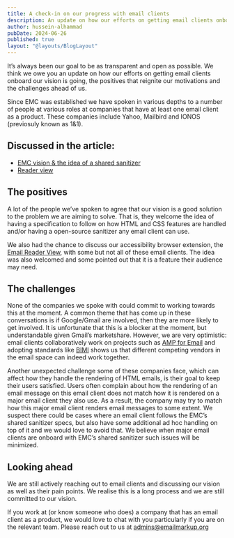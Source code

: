 ```yaml
---
title: A check-in on our progress with email clients
description: An update on how our efforts on getting email clients onboard our vision is going, the positives that reignite our motivations and the challenges ahead of us.
author: hussein-alhammad
pubDate: 2024-06-26
published: true
layout: "@layouts/BlogLayout"
---
```


It’s always been our goal to be as transparent and open as possible. We think we owe you an update on how our efforts on getting email clients onboard our vision is going, the positives that reignite our motivations and the challenges ahead of us.

Since EMC was established we have spoken in various depths to a number of people at various roles at companies that have at least one email client as a product. These companies include Yahoo, Mailbird and IONOS (previosuly known as 1&1).

## Discussed in the article:

* [EMC vision & the idea of a shared sanitizer](https://emailmarkup.org/en/docs/vision/)
* [Reader view](https://emailmarkup.org/en/blog/2023/email-reader-view/)

## The positives

A lot of the people we’ve spoken to agree that our vision is a good solution to the problem we are aiming to solve. That is, they welcome the idea of having a specification to follow on how HTML and CSS features are handled and/or having a open-source sanitizer any email client can use.

We also had the chance to discuss our accessibility browser extension, the [Email Reader View](https://chrome.google.com/webstore/detail/email-reader-view/eekkbigfifdabokecancejangeoallck), with some but not all of these email clients. The idea was also welcomed and some pointed out that it is a feature their audience may need.

## The challenges

None of the companies we spoke with could commit to working towards this at the moment. A common theme that has come up in these conversations is if Google/Gmail are involved, then they are more likely to get involved. It is unfortunate that this is a blocker at the moment, but understandable given Gmail’s marketshare. However, we are very optimistic: email clients collaboratively work on projects such as [AMP for Email](https://amp.dev/about/email/) and adopting standards like [BIMI](https://bimigroup.org/) shows us that different competing vendors in the email space can indeed work together.

Another unexpected challenge some of these companies face, which can affect how they handle the rendering of HTML emails, is their goal to keep their users satisfied. Users often complain about how the rendering of an email message on this email client does not match how it is rendered on a major email client they also use. As a result, the company may try to match how this major email client renders email messages to some extent. We suspect there could be cases where an email client follows the EMC’s shared sanitizer specs, but also have some additional ad hoc handling on top of it and we would love to avoid that. We believe when major email clients are onboard with EMC’s shared sanitizer such issues will be minimized.

## Looking ahead

We are still actively reaching out to email clients and discussing our vision as well as their pain points. We realise this is a long process and we are still committed to our vision.

If you work at (or know someone who does) a company that has an email client as a product, we would love to chat with you particularly if you are on the relevant team. Please reach out to us at [admins@emailmarkup.org](mailto:admins@emailmarkup.org)